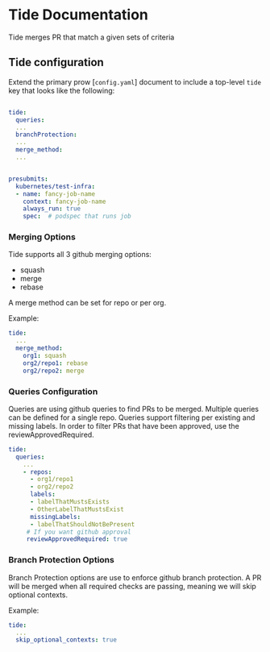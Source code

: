# Tide Documentation

Tide merges PR that match a given sets of criteria

## Tide configuration

Extend the primary prow [`config.yaml`] document to include a top-level
`tide` key that looks like the following:

```yaml

tide:
  queries:
  ...
  branchProtection:
  ...
  merge_method:
  ...


presubmits:
  kubernetes/test-infra:
  - name: fancy-job-name
    context: fancy-job-name
    always_run: true
    spec:  # podspec that runs job
```


### Merging Options

Tide supports all 3 github merging options:

* squash
* merge
* rebase

A merge method can be set for repo or per org.

Example:

```yaml
tide:
  ...
  merge_method:
    org1: squash
    org2/repo1: rebase
    org2/repo2: merge
```

### Queries Configuration

Queries are using github queries to find PRs to be merged. Multiple queries can be defined for a single repo. Queries support filtering per existing and missing labels. In order to filter PRs that have been approved, use the reviewApprovedRequired.

```yaml
tide:
  queries:
    ...
    - repos:
      - org1/repo1
      - org2/repo2
      labels:
      - labelThatMustsExists
      - OtherLabelThatMustsExist
      missingLabels:
      - labelThatShouldNotBePresent
     # If you want github approval 
     reviewApprovedRequired: true
```

### Branch Protection Options
Branch Protection options are use to enforce github branch protection.
A PR will be merged when all required checks are passing, meaning we will skip optional contexts.

Example:

```yaml
tide:
  ...
  skip_optional_contexts: true
```
